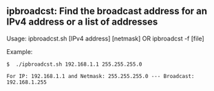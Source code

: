 ipbroadcst: Find the broadcast address for an IPv4 address or a list of addresses
---------------------------------------------------------------------------------
Usage: ipbroadcst.sh [IPv4 address] [netmask] OR ipbroadcst -f [file]

Example:

	$  ./ipbroadcst.sh 192.168.1.1 255.255.255.0

	For IP: 192.168.1.1 and Netmask: 255.255.255.0 --- Broadcast: 192.168.1.255

